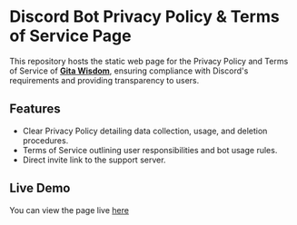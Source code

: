 # Discord Bot Privacy Policy & Terms of Service Page

This repository hosts the static web page for the Privacy Policy and Terms of Service of **[Gita Wisdom](https://discord.com/oauth2/authorize?client_id=1188341991344447608)**, ensuring compliance with Discord's requirements and providing transparency to users.

## Features
- Clear Privacy Policy detailing data collection, usage, and deletion procedures.
- Terms of Service outlining user responsibilities and bot usage rules.
- Direct invite link to the support server.

## Live Demo
You can view the page live [here](https://sarkar069.github.io/Gitawisdom/)

